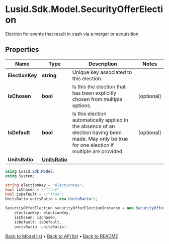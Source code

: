 # Lusid.Sdk.Model.SecurityOfferElection
Election for events that result in cash via a merger or acquisition

## Properties

Name | Type | Description | Notes
------------ | ------------- | ------------- | -------------
**ElectionKey** | **string** | Unique key associated to this election. | 
**IsChosen** | **bool** | Is this the election that has been explicitly chosen from multiple options. | [optional] 
**IsDefault** | **bool** | Is this election automatically applied in the absence of an election having been made.  May only be true for one election if multiple are provided. | [optional] 
**UnitsRatio** | [**UnitsRatio**](UnitsRatio.md) |  | 

```csharp
using Lusid.Sdk.Model;
using System;

string electionKey = "electionKey";
bool isChosen = //"True";
bool isDefault = //"True";
UnitsRatio unitsRatio = new UnitsRatio();

SecurityOfferElection securityOfferElectionInstance = new SecurityOfferElection(
    electionKey: electionKey,
    isChosen: isChosen,
    isDefault: isDefault,
    unitsRatio: unitsRatio);
```

[Back to Model list](../README.md#documentation-for-models) &#8226; [Back to API list](../README.md#documentation-for-api-endpoints) &#8226; [Back to README](../README.md)
